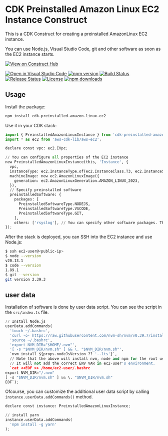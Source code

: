 # CDK Preinstalled Amazon Linux EC2 Instance Construct

This is a CDK Construct for creating a preinstalled AmazonLinux EC2 instance.

You can use Node.js, Visual Studio Code, git and other software as soon as the EC2 instance starts.

[![View on Construct Hub](https://constructs.dev/badge?package=cdk-preinstalled-amazon-linux-ec2)](https://constructs.dev/packages/cdk-preinstalled-amazon-linux-ec2)

[![Open in Visual Studio Code](https://img.shields.io/static/v1?logo=visualstudiocode&label=&message=Open%20in%20Visual%20Studio%20Code&labelColor=2c2c32&color=007acc&logoColor=007acc)](https://open.vscode.dev/badmintoncryer/cdk-preinstalled-amazon-linux-ec2)
[![npm version](https://badge.fury.io/js/cdk-preinstalled-amazon-linux-ec2.svg)](https://badge.fury.io/js/cdk-preinstalled-amazon-linux-ec2)
[![Build Status](https://github.com/badmintoncryer/cdk-preinstalled-amazon-linux-ec2/actions/workflows/build.yml/badge.svg)](https://github.com/badmintoncryer/cdk-preinstalled-amazon-linux-ec2/actions/workflows/build.yml)
[![Release Status](https://github.com/badmintoncryer/cdk-preinstalled-amazon-linux-ec2/actions/workflows/release.yml/badge.svg)](https://github.com/badmintoncryer/cdk-preinstalled-amazon-linux-ec2/actions/workflows/release.yml)
[![License](https://img.shields.io/badge/License-Apache%202.0-blue.svg)](https://opensource.org/licenses/Apache-2.0)
[![npm downloads](https://img.shields.io/npm/dm/cdk-preinstalled-amazon-linux-ec2.svg?style=flat)](https://www.npmjs.com/package/cdk-preinstalled-amazon-linux-ec2)

## Usage

Install the package:

```bash
npm install cdk-preinstalled-amazon-linux-ec2
```

Use it in your CDK stack:

```python
import { PreinstalledAmazonLinuxInstance } from 'cdk-preinstalled-amazon-linux-ec2';
import * as ec2 from 'aws-cdk-lib/aws-ec2';

declare const vpc: ec2.IVpc;

// You can configure all properties of the EC2 instance
new PreinstalledAmazonLinuxInstance(this, 'Instance', {
  vpc,
  instanceType: ec2.InstanceType.of(ec2.InstanceClass.T3, ec2.InstanceSize.NANO),
  machineImage: new ec2.AmazonLinuxImage({
    generation: ec2.AmazonLinuxGeneration.AMAZON_LINUX_2023,
  }),
  // Specify preinstalled software
  preinstalledSoftware: {
    packages: [
      PreinstalledSoftwareType.NODEJS,
      PreinstalledSoftwareType.VSCODE,
      PreinstalledSoftwareType.GIT,
    ],
    others: ['rsyslog'], // You can specify other software packages. These parameters are used as `sudo dnf install ${parameter}`
});
```

After the stack is deployed, you can SSH into the EC2 instance and use Node.js:

```bash
$ ssh ec2-user@<public-ip>
$ node --version
v20.13.1
$ code --version
1.89.1
$ git --version
git version 2.39.3
```

## user data

Installation of software is done by user data script. You can see the script in the `src/index.ts` file.

```python
// Install Node.js
userData.addCommands(
  'touch ~/.bashrc',
  'curl -o- https://raw.githubusercontent.com/nvm-sh/nvm/v0.39.7/install.sh | bash',
  'source ~/.bashrc',
  'export NVM_DIR="$HOME/.nvm"',
  '[ -s "$NVM_DIR/nvm.sh" ] && \. "$NVM_DIR/nvm.sh"',
  `nvm install ${props.nodeJsVersion ?? '--lts'}`,
  // Note that the above will install nvm, node and npm for the root user.
  // It will not add the correct ENV VAR in ec2-user's environment.
  `cat <<EOF >> /home/ec2-user/.bashrc
export NVM_DIR="/.nvm"
[ -s "$NVM_DIR/nvm.sh" ] && \. "$NVM_DIR/nvm.sh"
EOF`);
```

Ofcourse, you can customize the additional user data script by calling `instance.userData.addCommands()` method.

```python
declare const instance: PreinstalledAmazonLinuxInstance;

// install yarn
instance.userData.addCommands(
  'npm install -g yarn'
);
```

